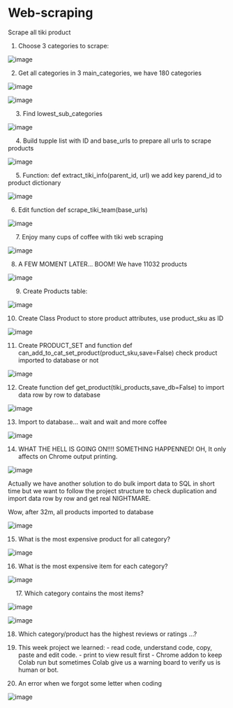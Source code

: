 # Web-scraping

Scrape all tiki product


1.	Choose 3 categories to scrape:

 ![image](https://user-images.githubusercontent.com/63096813/114338014-65236300-9b7c-11eb-98b5-674eb7c98f7b.png)

2.	Get all categories in 3 main_categories, we have 180 categories

 ![image](https://user-images.githubusercontent.com/63096813/114338085-8ab06c80-9b7c-11eb-9107-be6b29b1418c.png)
 
 ![image](https://user-images.githubusercontent.com/63096813/114338124-9734c500-9b7c-11eb-9995-ff7ca7bc234d.png)

 
3.	Find lowest_sub_categories
 
 ![image](https://user-images.githubusercontent.com/63096813/114338132-9c920f80-9b7c-11eb-8fce-f3c5ab09500e.png)

 
4.	Build tupple list with ID and base_urls to prepare all urls to scrape products
 
 ![image](https://user-images.githubusercontent.com/63096813/114338154-a582e100-9b7c-11eb-82e1-b48ccbe6a6e4.png)

 
5.	Function: def extract_tiki_info(parent_id, url) we add key parend_id to product dictionary
 
 ![image](https://user-images.githubusercontent.com/63096813/114338162-aca9ef00-9b7c-11eb-8b7e-993b34add2f7.png)


6.	Edit function def scrape_tiki_team(base_urls)
 
 ![image](https://user-images.githubusercontent.com/63096813/114338185-bcc1ce80-9b7c-11eb-96a4-63d17b769b3e.png)

 
7.	Enjoy many cups of coffee with tiki web scraping
 
 ![image](https://user-images.githubusercontent.com/63096813/114338203-c5b2a000-9b7c-11eb-93c4-7c96f4824f14.png)


8.	A FEW MOMENT LATER… BOOM! We have 11032 products
 
 ![image](https://user-images.githubusercontent.com/63096813/114338224-d400bc00-9b7c-11eb-8999-03b2ab5d41f2.png)

 
9.	Create Products table:
 
 ![image](https://user-images.githubusercontent.com/63096813/114339857-6a82ac80-9b80-11eb-8172-8eb9f9f5e866.png)


10.	Create Class Product to store product attributes, use product_sku as ID
 
 ![image](https://user-images.githubusercontent.com/63096813/114338248-e2e76e80-9b7c-11eb-96a0-7fee3e11b3d7.png)


11.	Create PRODUCT_SET and function def can_add_to_cat_set_product(product_sku,save=False) check product imported to database or not
 
 ![image](https://user-images.githubusercontent.com/63096813/114338257-e975e600-9b7c-11eb-967a-381ac11c644d.png)


12.	Create function def get_product(tiki_products,save_db=False) to import data row by row to database
 
 ![image](https://user-images.githubusercontent.com/63096813/114338270-eed33080-9b7c-11eb-90ab-591fed477b6d.png)


13.	Import to database… wait and wait and more coffee
 
 ![image](https://user-images.githubusercontent.com/63096813/114338277-f2ff4e00-9b7c-11eb-80ae-24fbba597569.png)


14.	WHAT THE HELL IS GOING ON!!!! SOMETHING HAPPENNED! OH, It only affects on Chrome output printing.

 ![image](https://user-images.githubusercontent.com/63096813/114338291-fabef280-9b7c-11eb-9427-3b6a912900a6.png)

Actually we have another solution to do bulk import data to SQL in short time but we want to follow the project structure to check duplication and import data row by row and get real NIGHTMARE.

Wow, after 32m, all products imported to database
 
 ![image](https://user-images.githubusercontent.com/63096813/114338303-03172d80-9b7d-11eb-9bbb-ca3950d35eb2.png)

15.	What is the most expensive product for all category?
 
 ![image](https://user-images.githubusercontent.com/63096813/114338324-0a3e3b80-9b7d-11eb-9b42-ce0a404d38d3.png)


16.	What is the most expensive item for each category?
 
 ![image](https://user-images.githubusercontent.com/63096813/114338335-0f02ef80-9b7d-11eb-86de-a94d06d1a875.png)

 
17.	Which category contains the most items?
 
 ![image](https://user-images.githubusercontent.com/63096813/114338345-13c7a380-9b7d-11eb-8baf-d0ae688601ed.png)

 ![image](https://user-images.githubusercontent.com/63096813/114338353-16c29400-9b7d-11eb-977f-07f0f7d83288.png)


18.	Which category/product has the highest reviews or ratings ...?

19.	This week project we learned:
          - read code, understand code, copy, paste and edit code.
          - print to view result first
          - Chrome addon to keep Colab run but sometimes Colab give us a warning board to verify us is human or bot.

20.	An error when we forgot some letter when coding

 ![image](https://user-images.githubusercontent.com/63096813/114338370-22ae5600-9b7d-11eb-8512-5608c62574d2.png)

